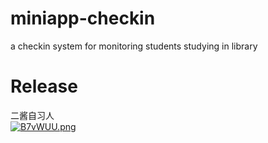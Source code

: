 # miniapp-checkin
a checkin system for monitoring students studying in library

# Release
二酱自习人  
[![B7vWUU.png](https://s1.ax1x.com/2020/11/09/B7vWUU.png)](https://imgchr.com/i/B7vWUU)
